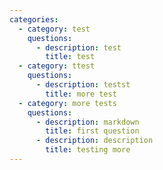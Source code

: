 ```yaml
---
categories:
  - category: test
    questions:
      - description: test
        title: test
  - category: ttest
    questions:
      - description: testst
        title: more test
  - category: more tests
    questions:
      - description: markdown
        title: first question
      - description: description
        title: testing more
---
```



